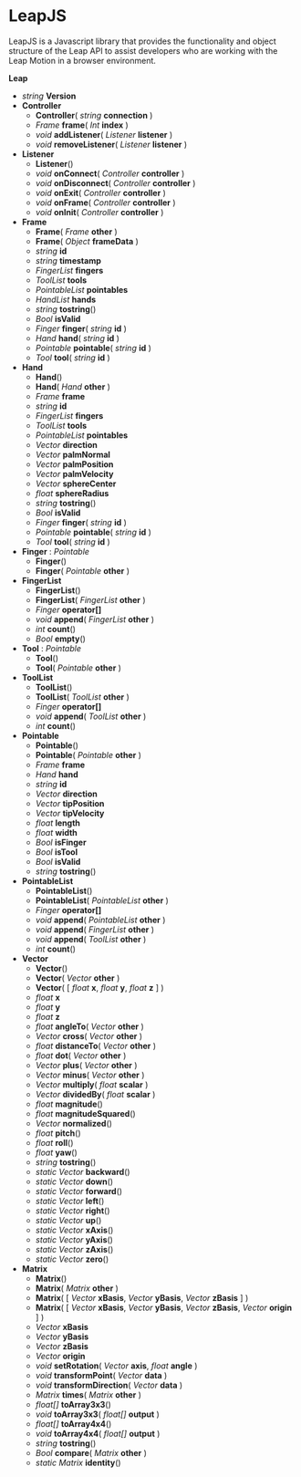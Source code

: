 LeapJS
======

LeapJS is a Javascript library that provides the functionality and object structure of the Leap API to assist developers who are working with the Leap Motion in a browser environment.

**Leap**
* _string_ **Version**
* **Controller**
  * **Controller**( _string_ **connection** )
  * _Frame_ **frame**( _Int_ **index** )
  * _void_ **addListener**( _Listener_ **listener** )
  * _void_ **removeListener**( _Listener_ **listener** )
* **Listener**
  * **Listener**()
  * _void_ **onConnect**( _Controller_ **controller** )
  * _void_ **onDisconnect**( _Controller_ **controller** )
  * _void_ **onExit**( _Controller_ **controller** )
  * _void_ **onFrame**( _Controller_ **controller** )
  * _void_ **onInit**( _Controller_ **controller** )
* **Frame**
  * **Frame**( _Frame_ **other** )
  * **Frame**( _Object_ **frameData** )
  * _string_ **id**
  * _string_ **timestamp**
  * _FingerList_ **fingers**
  * _ToolList_ **tools**
  * _PointableList_ **pointables**
  * _HandList_ **hands**
  * _string_ **tostring**()
  * _Bool_ **isValid**
  * _Finger_ **finger**( _string_ **id** )
  * _Hand_ **hand**( _string_ **id** )
  * _Pointable_ **pointable**( _string_ **id** )
  * _Tool_ **tool**( _string_ **id** )
* **Hand**
  * **Hand**()
  * **Hand**( _Hand_ **other** )
  * _Frame_ **frame**
  * _string_ **id**
  * _FingerList_ **fingers**
  * _ToolList_ **tools**
  * _PointableList_ **pointables**
  * _Vector_ **direction**
  * _Vector_ **palmNormal**
  * _Vector_ **palmPosition**
  * _Vector_ **palmVelocity**
  * _Vector_ **sphereCenter**
  * _float_ **sphereRadius**
  * _string_ **tostring**()
  * _Bool_ **isValid**
  * _Finger_ **finger**( _string_ **id** )
  * _Pointable_ **pointable**( _string_ **id** )
  * _Tool_ **tool**( _string_ **id** )
* **Finger** : _Pointable_
  * **Finger**()
  * **Finger**( _Pointable_ **other** )
* **FingerList**
  * **FingerList**()
  * **FingerList**( _FingerList_ **other** )
  * _Finger_ **operator[]**
  * _void_ **append**( _FingerList_ **other** )
  * _int_ **count**()
  * _Bool_ **empty**()
* **Tool** : _Pointable_
  * **Tool**()
  * **Tool**( _Pointable_ **other** )
* **ToolList**
  * **ToolList**()
  * **ToolList**( _ToolList_ **other** )
  * _Finger_ **operator[]**
  * _void_ **append**( _ToolList_ **other** )
  * _int_ **count**()
* **Pointable**
  * **Pointable**()
  * **Pointable**( _Pointable_ **other** ) 
  * _Frame_ **frame**
  * _Hand_ **hand**
  * _string_ **id**
  * _Vector_ **direction**
  * _Vector_ **tipPosition**
  * _Vector_ **tipVelocity**
  * _float_ **length**
  * _float_ **width**
  * _Bool_ **isFinger**
  * _Bool_ **isTool**
  * _Bool_ **isValid**
  * _string_ **tostring**()
* **PointableList**
  * **PointableList**()
  * **PointableList**( _PointableList_ **other** )
  * _Finger_ **operator[]**
  * _void_ **append**( _PointableList_ **other** )
  * _void_ **append**( _FingerList_ **other** )
  * _void_ **append**( _ToolList_ **other** )
  * _int_ **count**()
* **Vector**
  * **Vector**()
  * **Vector**( _Vector_ **other** )
  * **Vector**( [ _float_ **x**, _float_ **y**, _float_ **z** ] )
  * _float_ **x**
  * _float_ **y**
  * _float_ **z**
  * _float_ **angleTo**( _Vector_ **other** )
  * _Vector_ **cross**( _Vector_ **other** )
  * _float_ **distanceTo**( _Vector_ **other** )
  * _float_ **dot**( _Vector_ **other** )
  * _Vector_ **plus**( _Vector_ **other** )
  * _Vector_ **minus**( _Vector_ **other** )
  * _Vector_ **multiply**( _float_ **scalar** )
  * _Vector_ **dividedBy**( _float_ **scalar** )
  * _float_ **magnitude**()
  * _float_ **magnitudeSquared**()
  * _Vector_ **normalized**()
  * _float_ **pitch**()
  * _float_ **roll**()
  * _float_ **yaw**()
  * _string_ **tostring**()
  * _static Vector_ **backward**()
  * _static Vector_ **down**()
  * _static Vector_ **forward**()
  * _static Vector_ **left**()
  * _static Vector_ **right**()
  * _static Vector_ **up**()
  * _static Vector_ **xAxis**()
  * _static Vector_ **yAxis**()
  * _static Vector_ **zAxis**()
  * _static Vector_ **zero**()
* **Matrix**
  * **Matrix**()
  * **Matrix**( _Matrix_ **other** )
  * **Matrix**( [ _Vector_ **xBasis**, _Vector_ **yBasis**, _Vector_ **zBasis** ] )
  * **Matrix**( [ _Vector_ **xBasis**, _Vector_ **yBasis**, _Vector_ **zBasis**, _Vector_ **origin** ] )
  * _Vector_ **xBasis**
  * _Vector_ **yBasis**
  * _Vector_ **zBasis**
  * _Vector_ **origin**
  * _void_ **setRotation**( _Vector_ **axis**, _float_ **angle** )
  * _void_ **transformPoint**( _Vector_ **data** )
  * _void_ **transformDirection**( _Vector_ **data** )
  * _Matrix_ **times**( _Matrix_ **other** )
  * _float[]_ **toArray3x3**()
  * _void_ **toArray3x3**( _float[]_ **output** )
  * _float[]_ **toArray4x4**()
  * _void_ **toArray4x4**( _float[]_ **output** )
  * _string_ **tostring**()
  * _Bool_ **compare**( _Matrix_ **other** )
  * _static Matrix_ **identity**()
